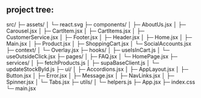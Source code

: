 ## project tree:

src/
├─ assets/
│  └─ react.svg
├─ components/
│  ├─ AboutUs.jsx
│  ├─ Carousel.jsx
│  ├─ CartItem.jsx
│  ├─ CartItems.jsx
│  ├─ CustomerService.jsx
│  ├─ Footer.jsx
│  ├─ Header.jsx
│  ├─ Home.jsx
│  ├─ Main.jsx
│  ├─ Product.jsx
│  ├─ ShoppingCart.jsx
│  └─ SocialAccounts.jsx
├─ context/
│  └─ Overlay.jsx
├─ hooks/
│  ├─ useIsInCart.js
│  └─ useOutsideClick.jsx
├─ pages/
│  ├─ FAQ.jsx
│  └─ HomePage.jsx
├─ services/
│  ├─ fetchProducts.js
│  ├─ supaBaseClient.js
│  └─ updateStockById.js
├─ ui/
│  ├─ Accordions.jsx
│  ├─ AppLayout.jsx
│  ├─ Button.jsx
│  ├─ Error.jsx
│  ├─ Message.jsx
│  ├─ NavLinks.jsx
│  ├─ Spinner.jsx
│  └─ Tabs.jsx
├─ utils/
│  └─ helpers.js
├─ App.jsx
├─ index.css
└─ main.jsx




